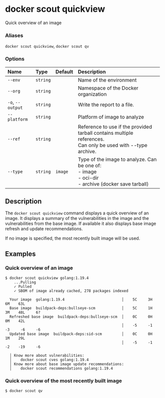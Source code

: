# docker scout quickview

<!---MARKER_GEN_START-->
Quick overview of an image

### Aliases

`docker scout quickview`, `docker scout qv`

### Options

| Name             | Type     | Default | Description                                                                                                     |
|:-----------------|:---------|:--------|:----------------------------------------------------------------------------------------------------------------|
| `--env`          | `string` |         | Name of the environment                                                                                         |
| `--org`          | `string` |         | Namespace of the Docker organization                                                                            |
| `-o`, `--output` | `string` |         | Write the report to a file.                                                                                     |
| `--platform`     | `string` |         | Platform of image to analyze                                                                                    |
| `--ref`          | `string` |         | Reference to use if the provided tarball contains multiple references.<br>Can only be used with --type archive. |
| `--type`         | `string` | `image` | Type of the image to analyze. Can be one of:<br>- image<br>- oci-dir<br>- archive (docker save tarball)<br>     |


<!---MARKER_GEN_END-->

## Description

The `docker scout quickview` command displays a quick overview of an image.
It displays a summary of the vulnerabilities in the image and the vulnerabilities from the base image.
If available it also displays base image refresh and update recommendations.

If no image is specified, the most recently built image will be used.

## Examples

### Quick overview of an image

```console
$ docker scout quickview golang:1.19.4
    ...Pulling
    ✓ Pulled
    ✓ SBOM of image already cached, 278 packages indexed

  Your image  golang:1.19.4                          │    5C     3H     6M    63L
  Base image  buildpack-deps:bullseye-scm            │    5C     1H     3M    48L     6?
  Refreshed base image  buildpack-deps:bullseye-scm  │    0C     0H     0M    42L
                                                     │    -5     -1     -3     -6     -6
  Updated base image  buildpack-deps:sid-scm         │    0C     0H     1M    29L
                                                     │    -5     -1     -2    -19     -6

  │ Know more about vulnerabilities:
  │    docker scout cves golang:1.19.4
  │ Know more about base image update recommendations:
  │    docker scout recommendations golang:1.19.4
```

### Quick overview of the most recently built image

```console
$ docker scout qv
```
